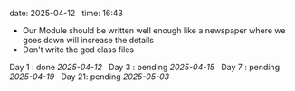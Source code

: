 date: 2025-04-12  
time: 16:43  

- Our Module should be written well enough like a newspaper where we goes down will increase the details
- Don't write the god class files
  

Day 1 : done *2025-04-12*  
Day 3 : pending *2025-04-15*  
Day 7 : pending *2025-04-19*  
Day 21: pending *2025-05-03*